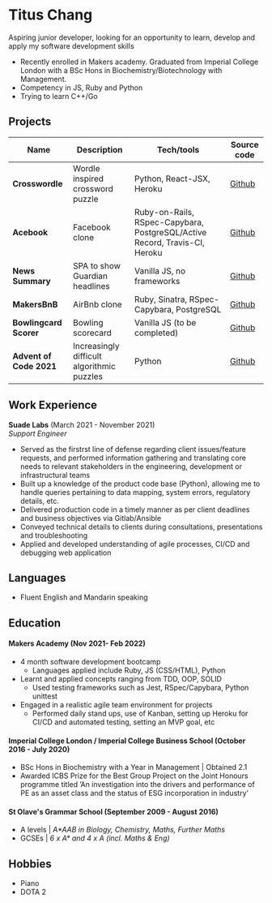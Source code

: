 # Titus Chang

Aspiring junior developer, looking for an opportunity to learn, develop and apply my software development skills
- Recently enrolled in Makers academy. Graduated from Imperial College London with a BSc Hons in Biochemistry/Biotechnology with Management. 
- Competency in JS, Ruby and Python
- Trying to learn C++/Go

## Projects

| Name                         | Description       | Tech/tools        | Source code
| ---------------------------- | ----------------- | ----------------- | ----------------- |
| **Crosswordle** | Wordle inspired crossword puzzle | Python, React-JSX, Heroku | [Github](https://github.com/jessgordon/crosswordle)
| **Acebook**     | Facebook clone | Ruby-on-Rails, RSpec-Capybara, PostgreSQL/Active Record, Travis-CI, Heroku | [Github](https://github.com/msc49/acebook-rails-template-simple) |
| **News Summary**| SPA to show Guardian headlines | Vanilla JS, no frameworks | [Github](https://github.com/tc1316/news-summary-challenge) |
| **MakersBnB**| AirBnb clone | Ruby, Sinatra, RSpec-Capybara, PostgreSQL | [Github](https://github.com/Inimesh/airbnb_clone) |
| **Bowlingcard Scorer**| Bowling scorecard | Vanilla JS (to be completed) | [Github](https://github.com/tc1316/bowling-challenge) |
| **Advent of Code 2021**| Increasingly difficult algorithmic puzzles| Python | [Github](https://github.com/tc1316/advent_of_code_2021) |

## Work Experience

**Suade Labs** (March 2021 - November 2021)  
_Support Engineer_

- Served as the firstrst line of defense regarding client issues/feature requests, and performed information gathering and
translating core needs to relevant stakeholders in the engineering, development or infrastructural teams
- Built up a knowledge of the product code base (Python), allowing me to handle queries pertaining to data
mapping, system errors, regulatory details, etc.
- Delivered production code in a timely manner as per client deadlines and business objectives via Gitlab/Ansible
- Conveyed technical details to clients during consultations, presentations and troubleshooting
- Applied and developed understanding of agile processes, CI/CD and debugging web application


## Languages
- Fluent English and Mandarin speaking

<!-- Consider skills relevent to software development. Then consider your best skills. Pick 2-4 skills and write a short descriptive paragraph for each one. You should demonstrate how capable you are at this skill with examples.
(Using a STAR example Paragraph) Consider the questions below.

-STAR
-What was the situation/task? (ST)

-How was the skill used?

-What did you do? (action)

-What was the result?

#### Skill Placeholder

Descriptive paragraph of how capable you are at this skill and, if relevant, how it has developed (again use STAR for this)

- I achieved A during my work at B (job, or otherwise)
- I contributed to the growth of X while doing Y (job, or otherwise)
- I built this, made this, broke this, fixed this, etc.
- A link to some on-line evidence (blogs, videos, articles, etc.) -->

## Education

#### Makers Academy (Nov 2021- Feb 2022)
- 4 month software development bootcamp
  - Languages applied include Ruby, JS (CSS/HTML), Python
- Learnt and applied concepts ranging from TDD, OOP, SOLID
  - Used testing frameworks such as Jest, RSpec/Capybara, Python unittest
- Engaged in a realistic agile team environment for projects
  - Performed daily stand ups, use of Kanban, setting up Heroku for CI/CD and automated testing, setting an MVP goal, etc
 
#### Imperial College London / Imperial College Business School (October 2016 - July 2020)
- BSc Hons in Biochemistry with a Year in Management | Obtained 2.1
- Awarded ICBS Prize for the Best Group Project on the Joint Honours programme titled ’An investigation into the drivers and performance of PE as an asset class and the status of ESG incorporation in industry’

#### St Olave's Grammar School (September 2009 - August 2016)
- A levels | _A*AAB in Biology, Chemistry, Maths, Further Maths_ 
- GCSEs | _6 x A* and 4 x A (incl. Maths & Eng)_

## Hobbies
- Piano
- DOTA 2
